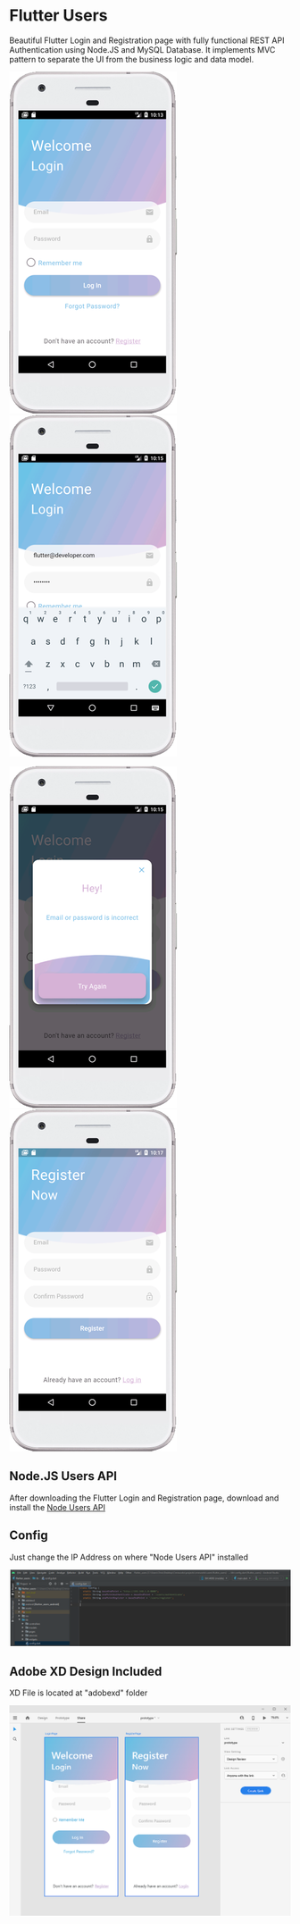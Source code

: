 # Flutter Users

Beautiful Flutter Login and Registration page with fully functional REST API Authentication using Node.JS and MySQL Database.
It implements MVC pattern to separate the UI from the business logic and data model.


![](screenshot/01.png?best=true)
![](screenshot/02.png?best=true)

![](screenshot/03.png?best=true)
![](screenshot/04.png?best=true)

## Node.JS Users API
After downloading the Flutter Login and Registration page, download and install the [Node Users API](https://github.com/cmnworks/node_users_api)

## Config
Just change the IP Address on where "Node Users API" installed

![](screenshot/config.png?best=true)


## Adobe XD Design Included 

XD File is located at "adobexd" folder

![](screenshot/xd.png?best=true)
